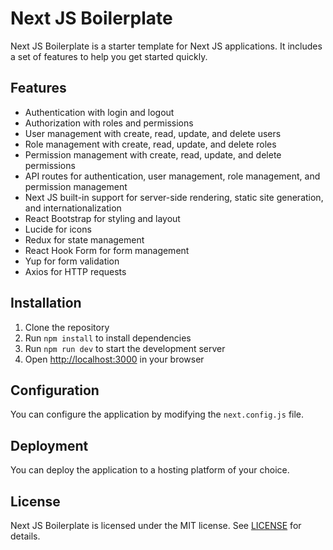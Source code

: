 # Next JS Boilerplate

Next JS Boilerplate is a starter template for Next JS applications. It includes a set of features to help you get started quickly.

## Features

- Authentication with login and logout
- Authorization with roles and permissions
- User management with create, read, update, and delete users
- Role management with create, read, update, and delete roles
- Permission management with create, read, update, and delete permissions
- API routes for authentication, user management, role management, and permission management
- Next JS built-in support for server-side rendering, static site generation, and internationalization
- React Bootstrap for styling and layout
- Lucide for icons
- Redux for state management
- React Hook Form for form management
- Yup for form validation
- Axios for HTTP requests

## Installation

1. Clone the repository
2. Run `npm install` to install dependencies
3. Run `npm run dev` to start the development server
4. Open [http://localhost:3000](http://localhost:3000) in your browser

## Configuration

You can configure the application by modifying the `next.config.js` file.

## Deployment

You can deploy the application to a hosting platform of your choice.

## License

Next JS Boilerplate is licensed under the MIT license. See [LICENSE](LICENSE) for details.

